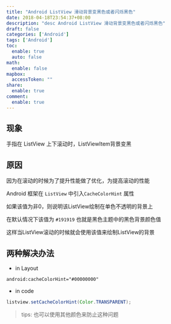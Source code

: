 ```yaml
---
title: "Android ListView 滑动背景变黑色或者闪烁黑色"
date: 2018-04-18T23:54:37+08:00
description: "desc Android ListView 滑动背景变黑色或者闪烁黑色"
draft: false
categories: ['Android']
tags: ['Android']
toc:
  enable: true
  auto: false
math:
  enable: false
mapbox:
  accessToken: ""
share:
  enable: true
comment:
  enable: true
---
```


## 现象

手指在 ListView 上下滚动时，ListViewItem背景变黑

## 原因

因为在滚动的时候为了提升性能做了优化，为提高滚动的性能

Android 框架在 `ListView` 中引入`CacheColorHint` 属性

如果该值为非0，则说明该ListView绘制在单色不透明的背景上

在默认情况下该值为 `#191919`  也就是黑色主题中的黑色背景颜色值

这样当ListView滚动的时候就会使用该值来绘制ListView的背景

## 两种解决办法

- in Layout

```xml
android:cacheColorHint="#00000000"
```
- in code

```java
listview.setCacheColorHint(Color.TRANSPARENT);
```

> tips: 也可以使用其他颜色来防止这种问题
